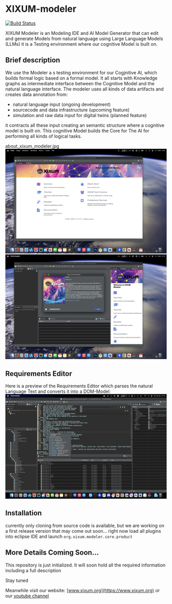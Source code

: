 # XIXUM-modeler
[![Build Status](https://github.com/XIXUM/XIXUM-modeler/workflows/Java%20CI%20with%20Maven/badge.svg)](https://github.com/XIXUM/XIXUM-modeler/actions)

XIXUM Modeler is an Modeling IDE and AI Model Generator that can edit and generate Models from natural language using Large Language Models (LLMs)
it is a Testing environment where our cognitive Model is built on. 

## Brief description
We use the Modeler a s testing environment for our Cogjnitive AI, which builds formal logic based on a formal model. It all starts with Knowledge graphs as intermediate interface between the Cognitive Model and the natural language interface. 
The modeler uses all kinds of data artifacts and creates data annotation from:
- natural language input (ongoing development)
- sourcecode and data infrastructure (upcoming feature)
- simulation and raw data input for digital twins (planned feature)

it contracts all these input creating an semantic structure where a cognitive model is built on.
This cognitive Model builds the Core for The AI for performing all kinds of logical tasks.

about_xixum_modeler.jpg
[![Preview 1](https://github.com/XIXUM/XIXUM-modeler/blob/master/docu/images/welcome_page.jpg?raw=true)](https://github.com/XIXUM/XIXUM-modeler/blob/master/)
[![Preview 2](https://github.com/XIXUM/XIXUM-modeler/blob/master/docu/images/about_xixum_modeler.jpg?raw=true)](https://github.com/XIXUM/XIXUM-modeler/blob/master/)

## Requirements Editor
Here is a preview of the Requirements Editor which parses the natural Language Text and converts it into a DOM-Model:
[![Preview 2](https://github.com/XIXUM/XIXUM-modeler/blob/master/docu/images/RequirementsEditor.png?raw=true)](https://github.com/XIXUM/XIXUM-modeler/blob/master/)

## Installation

currently only cloning from source code is available, but we are working on a first release version that may come out soon...
right now load all plugins into eclipse IDE and launch `org.xixum.modeler.core.product`

## More Details Coming Soon...
This repository is just initialized. It will soon hold all the required information including a full description

Stay tuned

Meanwhile visit our website: [www.xixum.org](https://www.xixum.org) or our [youtube channel](https://www.youtube.com/@xixum-org)
